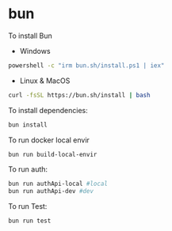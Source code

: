 # bun

To install Bun

* Windows

```bash
powershell -c "irm bun.sh/install.ps1 | iex"
```

* Linux & MacOS
  
```bash
curl -fsSL https://bun.sh/install | bash
```

To install dependencies:

```bash
bun install
```

To run docker local envir

```bash
bun run build-local-envir
```

To run auth:

```bash
bun run authApi-local #local
bun run authApi-dev #dev
```

To run Test:

```bash
bun run test
```
